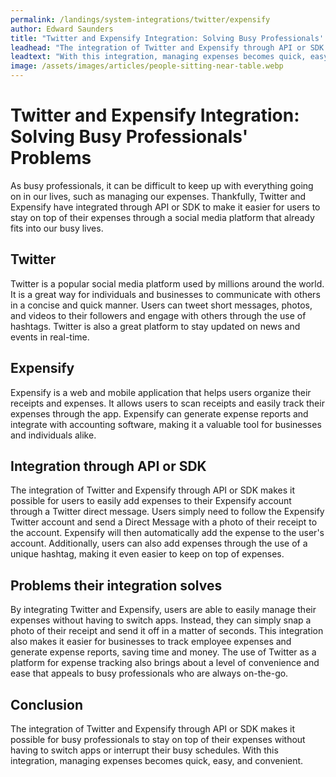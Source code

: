 ```yaml
---
permalink: /landings/system-integrations/twitter/expensify
author: Edward Saunders
title: "Twitter and Expensify Integration: Solving Busy Professionals' Problems"
leadhead: "The integration of Twitter and Expensify through API or SDK makes it possible for busy professionals to stay on top of their expenses without having to switch apps or interrupt their busy schedules"
leadtext: "With this integration, managing expenses becomes quick, easy, and convenient."
image: /assets/images/articles/people-sitting-near-table.webp
---
```

<div class="arttext">	<h1>Twitter and Expensify Integration: Solving Busy Professionals' Problems</h1>
	<p>As busy professionals, it can be difficult to keep up with everything going on in our lives, such as managing our expenses. Thankfully, Twitter and Expensify have integrated through API or SDK to make it easier for users to stay on top of their expenses through a social media platform that already fits into our busy lives.</p>
	<h2>Twitter</h2>
	<p>Twitter is a popular social media platform used by millions around the world. It is a great way for individuals and businesses to communicate with others in a concise and quick manner. Users can tweet short messages, photos, and videos to their followers and engage with others through the use of hashtags. Twitter is also a great platform to stay updated on news and events in real-time.</p>
	<h2>Expensify</h2>
	<p>Expensify is a web and mobile application that helps users organize their receipts and expenses. It allows users to scan receipts and easily track their expenses through the app. Expensify can generate expense reports and integrate with accounting software, making it a valuable tool for businesses and individuals alike.</p>
	<h2>Integration through API or SDK</h2>
	<p>The integration of Twitter and Expensify through API or SDK makes it possible for users to easily add expenses to their Expensify account through a Twitter direct message. Users simply need to follow the Expensify Twitter account and send a Direct Message with a photo of their receipt to the account. Expensify will then automatically add the expense to the user's account. Additionally, users can also add expenses through the use of a unique hashtag, making it even easier to keep on top of expenses.</p>
	<h2>Problems their integration solves</h2>
	<p>By integrating Twitter and Expensify, users are able to easily manage their expenses without having to switch apps. Instead, they can simply snap a photo of their receipt and send it off in a matter of seconds. This integration also makes it easier for businesses to track employee expenses and generate expense reports, saving time and money. The use of Twitter as a platform for expense tracking also brings about a level of convenience and ease that appeals to busy professionals who are always on-the-go.</p>
	<h2>Conclusion</h2>
	<p>The integration of Twitter and Expensify through API or SDK makes it possible for busy professionals to stay on top of their expenses without having to switch apps or interrupt their busy schedules. With this integration, managing expenses becomes quick, easy, and convenient. </p>
</div>